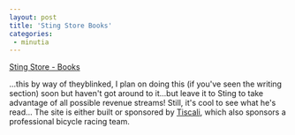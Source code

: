 ```yaml
---
layout: post
title: 'Sting Store Books'
categories:
 - minutia
---
```


[Sting Store - Books](https://web.archive.org/web/20020807230004/http://www.sting.com/store/storelib.html)

...this by way of theyblinked, I plan on doing this (if you've seen the writing section) soon but haven't got around to it...but leave it to Sting to take advantage of all possible revenue streams! Still, it's cool to see what he's read... The site is either built or sponsored by [Tiscali](https://www.tessellis.it "Now Tessellis -- ed. 2025"), which also sponsors a professional bicycle racing team.
